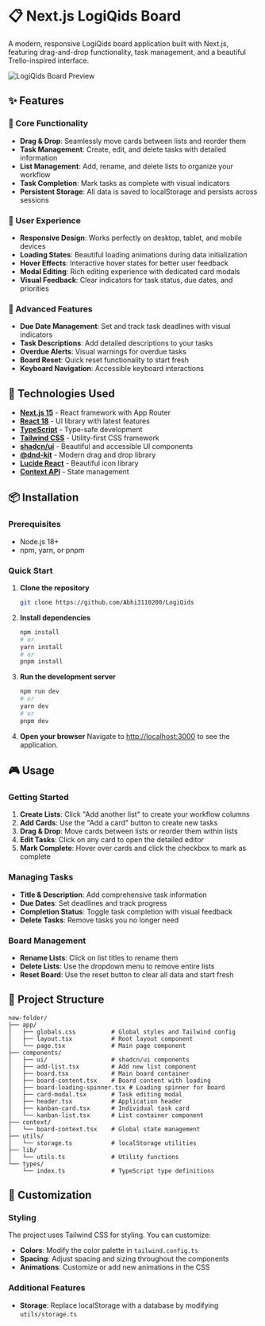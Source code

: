 # 📋 Next.js LogiQids Board

A modern, responsive LogiQids board application built with Next.js, featuring drag-and-drop functionality, task management, and a beautiful Trello-inspired interface.

![LogiQids Board Preview](https://via.placeholder.com/800x400/3B82F6/FFFFFF?text=Kanban+Board+Preview)

## ✨ Features

### 🎯 Core Functionality
- **Drag & Drop**: Seamlessly move cards between lists and reorder them
- **Task Management**: Create, edit, and delete tasks with detailed information
- **List Management**: Add, rename, and delete lists to organize your workflow
- **Task Completion**: Mark tasks as complete with visual indicators
- **Persistent Storage**: All data is saved to localStorage and persists across sessions

### 🎨 User Experience
- **Responsive Design**: Works perfectly on desktop, tablet, and mobile devices
- **Loading States**: Beautiful loading animations during data initialization
- **Hover Effects**: Interactive hover states for better user feedback
- **Modal Editing**: Rich editing experience with dedicated card modals
- **Visual Feedback**: Clear indicators for task status, due dates, and priorities

### 🔧 Advanced Features
- **Due Date Management**: Set and track task deadlines with visual indicators
- **Task Descriptions**: Add detailed descriptions to your tasks
- **Overdue Alerts**: Visual warnings for overdue tasks
- **Board Reset**: Quick reset functionality to start fresh
- **Keyboard Navigation**: Accessible keyboard interactions

## 🚀 Technologies Used

- **[Next.js 15](https://nextjs.org/)** - React framework with App Router
- **[React 18](https://reactjs.org/)** - UI library with latest features
- **[TypeScript](https://www.typescriptlang.org/)** - Type-safe development
- **[Tailwind CSS](https://tailwindcss.com/)** - Utility-first CSS framework
- **[shadcn/ui](https://ui.shadcn.com/)** - Beautiful and accessible UI components
- **[@dnd-kit](https://dndkit.com/)** - Modern drag and drop library
- **[Lucide React](https://lucide.dev/)** - Beautiful icon library
- **[Context API](https://reactjs.org/docs/context.html)** - State management

## 📦 Installation

### Prerequisites
- Node.js 18+ 
- npm, yarn, or pnpm

### Quick Start

1. **Clone the repository**
   ```bash
   git clone https://github.com/Abhi3110200/LogiQids
   ```

2. **Install dependencies**
   ```bash
   npm install
   # or
   yarn install
   # or
   pnpm install
   ```

3. **Run the development server**
   ```bash
   npm run dev
   # or
   yarn dev
   # or
   pnpm dev
   ```

4. **Open your browser**
   Navigate to [http://localhost:3000](http://localhost:3000) to see the application.

## 🎮 Usage

### Getting Started
1. **Create Lists**: Click "Add another list" to create your workflow columns
2. **Add Cards**: Use the "Add a card" button to create new tasks
3. **Drag & Drop**: Move cards between lists or reorder them within lists
4. **Edit Tasks**: Click on any card to open the detailed editor
5. **Mark Complete**: Hover over cards and click the checkbox to mark as complete

### Managing Tasks
- **Title & Description**: Add comprehensive task information
- **Due Dates**: Set deadlines and track progress
- **Completion Status**: Toggle task completion with visual feedback
- **Delete Tasks**: Remove tasks you no longer need

### Board Management
- **Rename Lists**: Click on list titles to rename them
- **Delete Lists**: Use the dropdown menu to remove entire lists
- **Reset Board**: Use the reset button to clear all data and start fresh

## 📁 Project Structure

```
new-folder/
├── app/
│   ├── globals.css          # Global styles and Tailwind config
│   ├── layout.tsx           # Root layout component
│   └── page.tsx             # Main page component
├── components/
│   ├── ui/                  # shadcn/ui components
│   ├── add-list.tsx         # Add new list component
│   ├── board.tsx            # Main board container
│   ├── board-content.tsx    # Board content with loading
│   ├── board-loading-spinner.tsx # Loading spinner for board
│   ├── card-modal.tsx       # Task editing modal
│   ├── header.tsx           # Application header
│   ├── kanban-card.tsx      # Individual task card
│   └── kanban-list.tsx      # List container component
├── context/
│   └── board-context.tsx    # Global state management
├── utils/
│   └── storage.ts           # localStorage utilities
├── lib/
│   └── utils.ts             # Utility functions
└── types/
    └── index.ts             # TypeScript type definitions
```

## 🎨 Customization

### Styling
The project uses Tailwind CSS for styling. You can customize:
- **Colors**: Modify the color palette in `tailwind.config.ts`
- **Spacing**: Adjust spacing and sizing throughout the components
- **Animations**: Customize or add new animations in the CSS

### Additional Features
- **Storage**: Replace localStorage with a database by modifying `utils/storage.ts`
